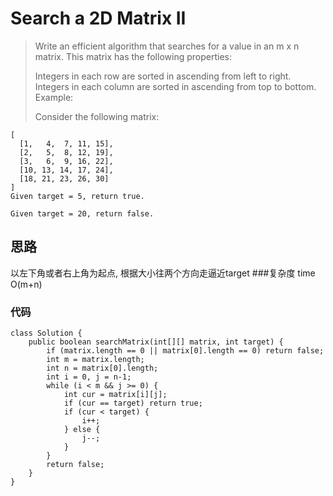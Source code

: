 # Search a 2D Matrix II
> Write an efficient algorithm that searches for a value in an m x n matrix. This matrix has the following properties:
> 
> Integers in each row are sorted in ascending from left to right.
> Integers in each column are sorted in ascending from top to bottom.
> Example:
> 
> Consider the following matrix:

	[
	  [1,   4,  7, 11, 15],
	  [2,   5,  8, 12, 19],
	  [3,   6,  9, 16, 22],
	  [10, 13, 14, 17, 24],
	  [18, 21, 23, 26, 30]
	]
	Given target = 5, return true.
	
	Given target = 20, return false.

## 思路
以左下角或者右上角为起点, 根据大小往两个方向走逼近target
###复杂度
time O(m+n)
### 代码

```
class Solution {
    public boolean searchMatrix(int[][] matrix, int target) {
        if (matrix.length == 0 || matrix[0].length == 0) return false;
        int m = matrix.length;
        int n = matrix[0].length;
        int i = 0, j = n-1;
        while (i < m && j >= 0) {
            int cur = matrix[i][j];
            if (cur == target) return true;
            if (cur < target) {
                i++;
            } else {
                j--;
            }
        }
        return false;
    }
}
```



